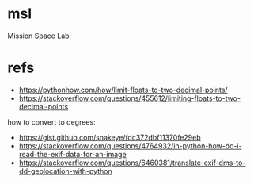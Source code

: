 # msl

Mission Space Lab

# refs

- https://pythonhow.com/how/limit-floats-to-two-decimal-points/
- https://stackoverflow.com/questions/455612/limiting-floats-to-two-decimal-points

how to convert to degrees:

- https://gist.github.com/snakeye/fdc372dbf11370fe29eb
- https://stackoverflow.com/questions/4764932/in-python-how-do-i-read-the-exif-data-for-an-image
- https://stackoverflow.com/questions/6460381/translate-exif-dms-to-dd-geolocation-with-python

